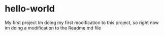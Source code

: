 # hello-world
My first project
Im doing my first modification to this project, so right now im doing a modification to the Readme.md file
